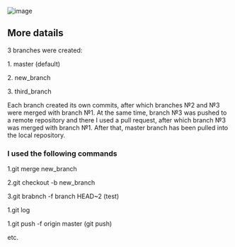 ![image](https://user-images.githubusercontent.com/85056996/161123879-ea6622dd-8328-4626-9b9a-dd04ed95ffaf.png)

<h2>More datails</h2>
3 branches were created:
<p>1. master (default)</p>
<p>2. new_branch</p>
<p>3. third_branch</p>

<p>Each branch created its own commits, after which branches №2 and №3 were merged with branch №1. At the same time, branch №3 was pushed to a remote repository and there I used a pull request, after which branch №3 was merged with branch №1. After that, master branch has been pulled into the local repository.</p>


<h3>I used the following commands</h3>
<p>1.git merge new_branch</p>
<p>2.git checkout -b new_branch</p>
<p>3.git brabnch -f branch HEAD~2 (test)</p>
<p>1.git log</p>
<p>1.git push -f origin master (git push)</p>
<p>etc.</p>

